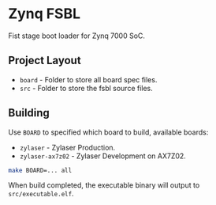 Zynq FSBL
=========

Fist stage boot loader for Zynq 7000 SoC.

Project Layout
--------------

* `board` - Folder to store all board spec files.
* `src` - Folder to store the fsbl source files.

Building
--------

Use `BOARD` to specified which board to build, available boards:

* `zylaser` -  Zylaser Production.
* `zylaser-ax7z02` - Zylaser Development on AX7Z02.

```sh
make BOARD=... all
```

When build completed, the executable binary will output to `src/executable.elf`.
